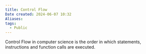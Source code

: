 ```yaml
---
title: Control Flow
Date created: 2024-06-07 10:32
Aliases:
tags: 
  - Public
---
```


Control Flow in computer science is the order in which statements, instructions and function calls are executed. 